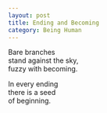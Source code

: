 ```yaml
---
layout: post
title: Ending and Becoming
category: Being Human 
---
```


Bare branches  
stand against the sky,  
fuzzy with becoming.

In every ending  
there is a seed  
of beginning.
